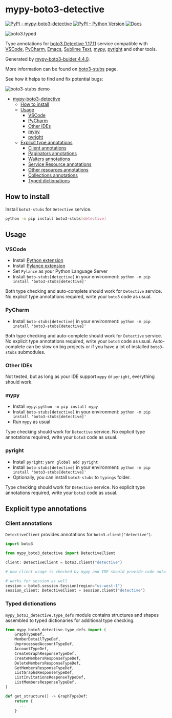 # mypy-boto3-detective

[![PyPI - mypy-boto3-detective](https://img.shields.io/pypi/v/mypy-boto3-detective.svg?color=blue)](https://pypi.org/project/mypy-boto3-detective)
[![PyPI - Python Version](https://img.shields.io/pypi/pyversions/mypy-boto3-detective.svg?color=blue)](https://pypi.org/project/mypy-boto3-detective)
[![Docs](https://img.shields.io/readthedocs/mypy-boto3-builder.svg?color=blue)](https://mypy-boto3-builder.readthedocs.io/)

![boto3.typed](https://github.com/vemel/mypy_boto3_builder/raw/master/logo.png)

Type annotations for
[boto3.Detective 1.17.11](https://boto3.amazonaws.com/v1/documentation/api/1.17.11/reference/services/detective.html#Detective) service
compatible with
[VSCode](https://code.visualstudio.com/),
[PyCharm](https://www.jetbrains.com/pycharm/),
[Emacs](https://www.gnu.org/software/emacs/),
[Sublime Text](https://www.sublimetext.com/),
[mypy](https://github.com/python/mypy),
[pyright](https://github.com/microsoft/pyright)
and other tools.

Generated by [mypy-boto3-buider 4.4.0](https://github.com/vemel/mypy_boto3_builder).

More information can be found on [boto3-stubs](https://pypi.org/project/boto3-stubs/) page.

See how it helps to find and fix potential bugs:

![boto3-stubs demo](https://github.com/vemel/mypy_boto3_builder/raw/master/demo.gif)

- [mypy-boto3-detective](#mypy-boto3-detective)
  - [How to install](#how-to-install)
  - [Usage](#usage)
    - [VSCode](#vscode)
    - [PyCharm](#pycharm)
    - [Other IDEs](#other-ides)
    - [mypy](#mypy)
    - [pyright](#pyright)
  - [Explicit type annotations](#explicit-type-annotations)
    - [Client annotations](#client-annotations)
    - [Paginators annotations](#paginators-annotations)
    - [Waiters annotations](#waiters-annotations)
    - [Service Resource annotations](#service-resource-annotations)
    - [Other resources annotations](#other-resources-annotations)
    - [Collections annotations](#collections-annotations)
    - [Typed dictionations](#typed-dictionations)

## How to install

Install `boto3-stubs` for `Detective` service.

```bash
python -m pip install boto3-stubs[detective]
```

## Usage

### VSCode

- Install [Python extension](https://marketplace.visualstudio.com/items?itemName=ms-python.python)
- Install [Pylance extension](https://marketplace.visualstudio.com/items?itemName=ms-python.vscode-pylance)
- Set `Pylance` as your Python Language Server
- Install `boto-stubs[detective]` in your environment: `python -m pip install 'boto3-stubs[detective]'`

Both type checking and auto-complete should work for `Detective` service.
No explicit type annotations required, write your `boto3` code as usual.

### PyCharm

- Install `boto-stubs[detective]` in your environment: `python -m pip install 'boto3-stubs[detective]'`

Both type checking and auto-complete should work for `Detective` service.
No explicit type annotations required, write your `boto3` code as usual.
Auto-complete can be slow on big projects or if you have a lot of installed `boto3-stubs` submodules.

### Other IDEs

Not tested, but as long as your IDE support `mypy` or `pyright`, everything should work.

### mypy

- Install `mypy`: `python -m pip install mypy`
- Install `boto-stubs[detective]` in your environment: `python -m pip install 'boto3-stubs[detective]'`
- Run `mypy` as usual

Type checking should work for `Detective` service.
No explicit type annotations required, write your `boto3` code as usual.

### pyright

- Install `pyright`: `yarn global add pyright`
- Install `boto-stubs[detective]` in your environment: `python -m pip install 'boto3-stubs[detective]'`
- Optionally, you can install `boto3-stubs` to `typings` folder.

Type checking should work for `Detective` service.
No explicit type annotations required, write your `boto3` code as usual.

## Explicit type annotations

### Client annotations

`DetectiveClient` provides annotations for `boto3.client("detective")`.

```python
import boto3

from mypy_boto3_detective import DetectiveClient

client: DetectiveClient = boto3.client("detective")

# now client usage is checked by mypy and IDE should provide code auto-complete

# works for session as well
session = boto3.session.Session(region="us-west-1")
session_client: DetectiveClient = session.client("detective")
```








### Typed dictionations

`mypy_boto3_detective.type_defs` module contains structures and shapes assembled
to typed dictionaries for additional type checking.

```python
from mypy_boto3_detective.type_defs import (
    GraphTypeDef,
    MemberDetailTypeDef,
    UnprocessedAccountTypeDef,
    AccountTypeDef,
    CreateGraphResponseTypeDef,
    CreateMembersResponseTypeDef,
    DeleteMembersResponseTypeDef,
    GetMembersResponseTypeDef,
    ListGraphsResponseTypeDef,
    ListInvitationsResponseTypeDef,
    ListMembersResponseTypeDef,
)

def get_structure() -> GraphTypeDef:
    return {
      ...
    }
```
